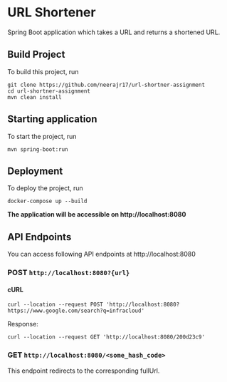 # URL Shortener

Spring Boot application which takes a URL and returns a shortened URL.

## Build Project 

To build this project, run

```shell script
git clone https://github.com/neerajr17/url-shortner-assignment
cd url-shortner-assignment
mvn clean install
```

## Starting application

To start the project, run

```shell script
mvn spring-boot:run
```

## Deployment

To deploy the project, run

```shell script
docker-compose up --build
```

**The application will be accessible on http://localhost:8080**

## API Endpoints

You can access following API endpoints at http://localhost:8080

### POST `http://localhost:8080?{url}`


#### cURL

```shell script
curl --location --request POST 'http://localhost:8080?https://www.google.com/search?q=infracloud'
```

Response:

```redirect url
curl --location --request GET 'http://localhost:8080/200d23c9'
```


### GET `http://localhost:8080/<some_hash_code>`

This endpoint redirects to the corresponding fullUrl.
